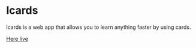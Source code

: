 # lcards

lcards is a web app that allows you to learn anything faster by using cards.  

[Here live](https://lcards-stringmanolo.netlify.app)
